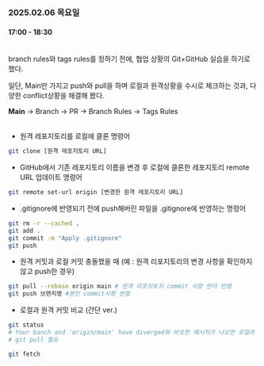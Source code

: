 ### 2025.02.06 목요일   
#### 17:00 - 18:30
<br>  
branch rules와 tags rules를 정하기 전에, 협업 상황의 Git+GitHub 실습을 하기로 했다.  

일단, Main만 가지고 push와 pull을 하며 로컬과 원격상황을 수시로 체크하는 것과, 다양한 conflict상황을 해결해 봤다.  

**Main** → Branch → PR → Branch Rules → Tags Rules  
<br>

- 원격 레포지토리를 로컬에 클론 명령어

```bash
git clone [원격 레포지토리 URL]
```

- GitHub에서 기존 레포지토리 이름을 변경 후 로컬에 클론한 레포지토리 remote URL 업데이트 명령어

```bash
git remote set-url origin [변경한 원격 레포지토리 URL]
```

- .gitignore에 반영되기 전에 push해버린 파일을 .gitignore에 반영하는 명령어

```bash
git rm -r --cached .
git add .
git commit -m "Apply .gitignore"
git push
```

- 원격 커밋과 로컬 커밋 충돌했을 때 (예 : 원격 리포지토리의 변경 사항을 확인하지 않고 push한 경우)

```bash
git pull --rebase origin main # 원격 리포지토지 commit 사항 먼저 반영
git push 브랜치명 #본인 commit사항 반영
```

- 로컬과 원격 커밋 비교 (간단 ver.)

```bash
git status
# Your banch and 'origin/main' have diverged와 비슷한 메시지가 나오면 로컬과 원격 상태가 달라요
# git pull 필요
```
```bash
git fetch
```